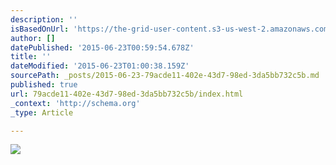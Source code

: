 ```yaml
---
description: ''
isBasedOnUrl: 'https://the-grid-user-content.s3-us-west-2.amazonaws.com/4d621ee8-4442-4d3c-8ec5-b85506c9e60d.jpg'
author: []
datePublished: '2015-06-23T00:59:54.678Z'
title: ''
dateModified: '2015-06-23T01:00:38.159Z'
sourcePath: _posts/2015-06-23-79acde11-402e-43d7-98ed-3da5bb732c5b.md
published: true
url: 79acde11-402e-43d7-98ed-3da5bb732c5b/index.html
_context: 'http://schema.org'
_type: Article

---
```

![](https://the-grid-user-content.s3-us-west-2.amazonaws.com/4d621ee8-4442-4d3c-8ec5-b85506c9e60d.jpg)